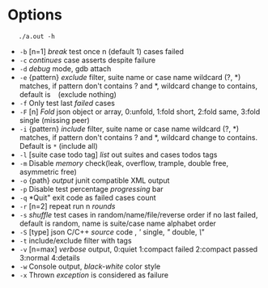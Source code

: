 # Options

```Shell
   ./a.out -h
```

*    `-b` [n=1] *break* test once n (default 1) cases failed
*    `-c` *continues* case asserts despite failure
*    `-d` *debug* mode, gdb attach
*    `-e` {pattern} *exclude* filter, suite name or case name wildcard (?, *) matches, if pattern don't contains ? and *, wildcard change to contains, default is ` ` (exclude nothing)
*    `-f` Only test last *failed* cases
*    `-F` [n] *Fold* json object or array, 0:unfold, 1:fold short, 2:fold same, 3:fold single (missing peer)
*    `-i` {pattern} *include* filter, suite name or case name wildcard (?, *) matches, if pattern don't contains ? and *, wildcard change to contains. Default is `*` (include all)
*    `-l` [suite case todo tag] *list* out suites and cases todos tags
*    `-m` Disable *memory* check(leak, overflow, trample, double free, asymmetric free)
*    `-o` {path} *output* junit compatible XML output
*    `-p` Disable test percentage *progressing* bar
*    `-q` *Quit" exit code as failed cases count
*    `-r` [n=2] repeat run n *rounds*
*    `-s` *shuffle* test cases in random/name/file/reverse order if no last failed, default is random, name is suite/case name alphabet order
*    `-S` [type] json C/C++ *source* code , *'* single, *"* double, *\\"*
*    `-t` include/exclude filter with tags
*    `-v` [n=max] *verbose* output, 0:quiet 1:compact failed 2:compact passed 3:normal 4:details
*    `-w` Console output, *black-white* color style
*    `-x` Thrown *exception* is considered as failure
